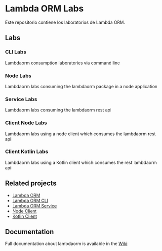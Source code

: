 # Lambda ORM Labs

Este repositorio contiene los laboratorios de Lambda ORM.

## Labs

### CLI Labs

Lambdaorm consumption laboratories via command line

### Node Labs

Lambdaorm labs consuming the lambdaorm package in a node application

### Service Labs

Lambdaorm labs consuming the lambdaorm rest api

### Client Node Labs

Lambdaorm labs using a node client which consumes the lambdaorm rest api

### Client Kotlin Labs

Lambdaorm labs using a Kotlin client which consumes the rest lambdaorm api

## Related projects

- [Lambda ORM](https://github.com/FlavioLionelRita/lambdaorm)
- [Lambda ORM CLI](https://github.com/FlavioLionelRita/lambdaorm-cli)
- [Lambda ORM Service](https://github.com/FlavioLionelRita/lambdaorm-cvs)
- [Node Client](https://github.com/FlavioLionelRita/lambdaorm-client-node)
- [Kotlin Client](https://github.com/FlavioLionelRita/lambdaorm-client-kotlin)

## Documentation

Full documentation about lambdaorm is available in the [Wiki](https://github.com/FlavioLionelRita/lambdaorm/wiki)
